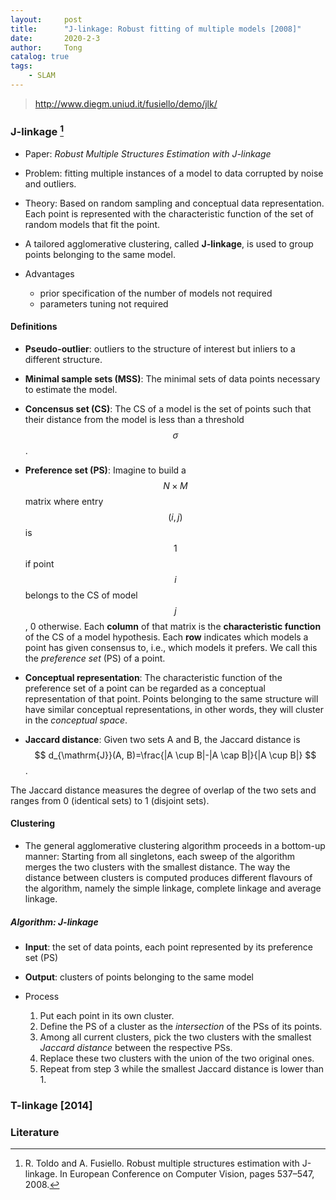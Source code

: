 ```yaml
---
layout:     post
title:      "J-linkage: Robust fitting of multiple models [2008]"
date:       2020-2-3
author:     Tong
catalog: true
tags:
    - SLAM
---
```


> http://www.diegm.uniud.it/fusiello/demo/jlk/

### J-linkage [^Toldo2008]

* Paper: _Robust Multiple Structures Estimation with J-linkage_

* Problem: fitting multiple instances of a model to data corrupted by noise and outliers.

* Theory: Based on random sampling and conceptual data representation. Each point is represented with the characteristic function of the set of random models that fit the point.

* A tailored agglomerative clustering, called __J-linkage__, is used to group points belonging to the same model.

* Advantages
    * prior specification of the number of models not required
    * parameters tuning not required

#### Definitions

* __Pseudo-outlier__: outliers to the structure of interest but inliers to a different structure.

* __Minimal sample sets (MSS)__: The minimal sets of data points necessary to estimate the model.

* __Concensus set (CS)__: The CS of a model is the set of points such that their distance from the model is less than a threshold $$\sigma$$.

* __Preference set (PS)__: Imagine to build a $$N \times M$$ matrix where entry $$(i, j)$$ is $$1$$ if point $$i$$ belongs to the CS of model $$j$$, 0 otherwise. Each __column__ of that matrix is the __characteristic function__ of the CS of a model hypothesis. Each __row__ indicates which models a point has given consensus to, i.e., which models it prefers. We call this the _preference set_ (PS) of a point.

* __Conceptual representation__: The characteristic function of the preference set of a point can be regarded as a conceptual representation of that point. Points belonging to the same structure will have similar conceptual representations, in other words, they will cluster in the _conceptual space_.

* __Jaccard distance__: Given two sets A and B, the Jaccard distance is
$$
d_{\mathrm{J}}(A, B)=\frac{|A \cup B|-|A \cap B|}{|A \cup B|}
$$.

The Jaccard distance measures the degree of overlap of the two sets and ranges from 0 (identical sets) to 1 (disjoint sets).

#### Clustering

* The general agglomerative clustering algorithm proceeds in a bottom-up manner: Starting from all singletons, each sweep of the algorithm merges the two clusters with the smallest distance. The way the distance between clusters is computed produces different flavours of the algorithm, namely the simple linkage, complete linkage and average linkage.

##### Algorithm: J-linkage

* __Input__: the set of data points, each point represented by its preference set (PS)

* __Output__: clusters of points belonging to the same model

* Process
    1. Put each point in its own cluster.
    2. Define the PS of a cluster as the _intersection_ of the PSs of its points.
    3. Among all current clusters, pick the two clusters with the smallest _Jaccard distance_ between the respective PSs.
    4. Replace these two clusters with the union of the two original ones.
    5. Repeat from step 3 while the smallest Jaccard distance is lower than 1.


### T-linkage [2014]

### Literature

[^Toldo2008]: R. Toldo and A. Fusiello. Robust multiple structures estimation with J-linkage. In European Conference on Computer Vision, pages 537–547, 2008.
